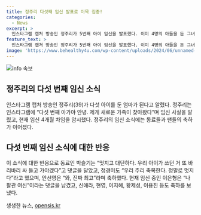 ```yaml
---
title: 정주리 다섯째 임신 발표로 이목 집중!
categories:
  - News
excerpt: >
  인스타그램 캡처 방송인 정주리가 5번째 아이 임신을 발표했다. 이미 4명의 아들을 둔 그녀는 넷째 아이가 아니라 다섯째 아이라며 임신 소식을 전했고, 사진을 통해 4개월 차임을 암시했다. 정주리의 동료들은 축하 댓글을 달며 멋지다는 반응을 보였고, 현재 임신 중인 이은형은 나팔관 여신이라는 댓글을 남겼다. 2005년 SBS에서 데뷔한 정주리는 여러 예능 프로그램에 출연한 바 있다.
feature_text: >
  인스타그램 캡처 방송인 정주리가 5번째 아이 임신을 발표했다. 이미 4명의 아들을 둔 그녀는 넷째 아이가 아니라 다섯째 아이라며 임신 소식을 전했고, 사진을 통해 4개월 차임을 암시했다. 정주리의 동료들은 축하 댓글을 달며 멋지다는 반응을 보였고, 현재 임신 중인 이은형은 나팔관 여신이라는 댓글을 남겼다. 2005년 SBS에서 데뷔한 정주리는 여러 예능 프로그램에 출연한 바 있다.
image: 'https://www.behealthy4u.com/wp-content/uploads/2024/06/unnamed-file.png'
---
```


<p><img src="https://www.behealthy4u.com/wp-content/uploads/2024/06/unnamed-file.png" alt="info 속보" /></p>

<h2 data-ke-size="size26">정주리의 다섯 번째 임신 소식</h2>

<p data-ke-size="size16">인스타그램 캡처 방송인 정주리(39)가 다섯 아이를 둔 엄마가 된다고 알렸다. 정주리는 인스타그램에 “다섯 번째 아가야 안녕. 제게 새로운 가족이 찾아왔다”며 임신 사실을 알렸고, 현재 임신 4개월 차임을 암시했다. 정주리의 임신 소식에는 동료들과 팬들의 축하가 이어졌다.</p>

<h2 data-ke-size="size24">다섯 번째 임신 소식에 대한 반응</h2>

<p data-ke-size="size16">이 소식에 대한 반응으로 동료인 박슬기는 “멋지고 대단하다. 우리 아이가 쓰던 거 또 바리바리 싸 들고 가야겠다”고 댓글을 달았고, 정경미도 “우리 주리 축복한다. 정말로 멋지다”라고 했으며, 안선영은 “와, 진짜 최고”라며 축하했다. 현재 임신 중인 이은형은 “나팔관 여신”이라는 댓글을 남겼고, 신애라, 현영, 이지혜, 황제성, 이용진 등도 축하를 보냈다.</p>
생생한 뉴스, <a href="https://opensis.kr" rel="dofollow">opensis.kr</a>


